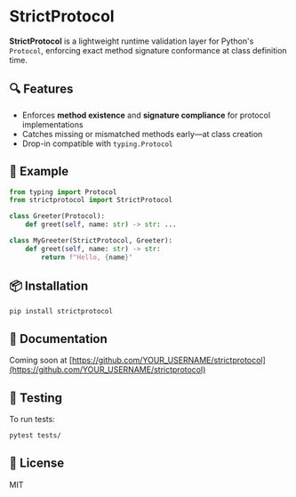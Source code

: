 # StrictProtocol

**StrictProtocol** is a lightweight runtime validation layer for Python's `Protocol`, enforcing exact method signature conformance at class definition time.

## 🔍 Features

- Enforces **method existence** and **signature compliance** for protocol implementations
- Catches missing or mismatched methods early—at class creation
- Drop-in compatible with `typing.Protocol`

## 🚀 Example

```python
from typing import Protocol
from strictprotocol import StrictProtocol

class Greeter(Protocol):
    def greet(self, name: str) -> str: ...

class MyGreeter(StrictProtocol, Greeter):
    def greet(self, name: str) -> str:
        return f"Hello, {name}"
```

## 📦 Installation

```bash
pip install strictprotocol
```

## 📖 Documentation

Coming soon at [https://github.com/YOUR_USERNAME/strictprotocol](https://github.com/YOUR_USERNAME/strictprotocol)

## 🧪 Testing

To run tests:

```bash
pytest tests/
```

## 📄 License

MIT
